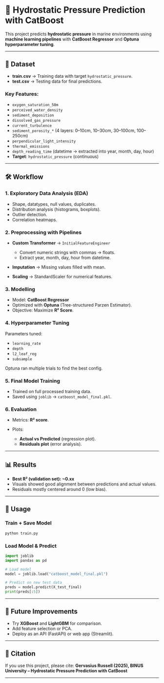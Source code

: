 # 🌊 Hydrostatic Pressure Prediction with CatBoost

This project predicts **hydrostatic pressure** in marine environments using **machine learning pipelines** with **CatBoost Regressor** and **Optuna hyperparameter tuning**.

---

## 📂 Dataset

* **train.csv** → Training data with target `hydrostatic_pressure`.
* **test.csv** → Testing data for final predictions.

### Key Features:

* `oxygen_saturation_50m`
* `perceived_water_density`
* `sediment_deposition`
* `dissolved_gas_pressure`
* `current_turbulence`
* `sediment_porosity_*` (4 layers: 0–10cm, 10–30cm, 30–100cm, 100–250cm)
* `perpendicular_light_intensity`
* `thermal_emissions`
* `depth_reading_time` (datetime → extracted into year, month, day, hour)
* **Target**: `hydrostatic_pressure` (continuous)

---

## 🛠️ Workflow

### 1. Exploratory Data Analysis (EDA)

* Shape, datatypes, null values, duplicates.
* Distribution analysis (histograms, boxplots).
* Outlier detection.
* Correlation heatmaps.

### 2. Preprocessing with Pipelines

* **Custom Transformer** → `InitialFeatureEngineer`

  * Convert numeric strings with commas → floats.
  * Extract year, month, day, hour from datetime.
* **Imputation** → Missing values filled with mean.
* **Scaling** → StandardScaler for numerical features.

### 3. Modelling

* Model: **CatBoost Regressor**
* Optimized with **Optuna** (Tree-structured Parzen Estimator).
* Objective: Maximize **R² Score**.

### 4. Hyperparameter Tuning

Parameters tuned:

* `learning_rate`
* `depth`
* `l2_leaf_reg`
* `subsample`

Optuna ran multiple trials to find the best config.

### 5. Final Model Training

* Trained on full processed training data.
* Saved using `joblib` → `catboost_model_final.pkl`.

### 6. Evaluation

* Metrics: **R² score**.
* Plots:

  * **Actual vs Predicted** (regression plot).
  * **Residuals plot** (error analysis).

---

## 📊 Results

* **Best R² (validation set): ~0.xx**
* Visuals showed good alignment between predictions and actual values.
* Residuals mostly centered around 0 (low bias).

---

## 🚀 Usage

### Train + Save Model

```bash
python train.py
```

### Load Model & Predict

```python
import joblib
import pandas as pd

# Load model
model = joblib.load("catboost_model_final.pkl")

# Predict on new test data
preds = model.predict(X_test_final)
print(preds[:5])
```

---

## 📌 Future Improvements

* Try **XGBoost** and **LightGBM** for comparison.
* Add feature selection or PCA.
* Deploy as an API (FastAPI) or web app (Streamlit).

---

## 📑 Citation

If you use this project, please cite:
**Gervasius Russell (2025), BINUS University – Hydrostatic Pressure Prediction with CatBoost**

---
